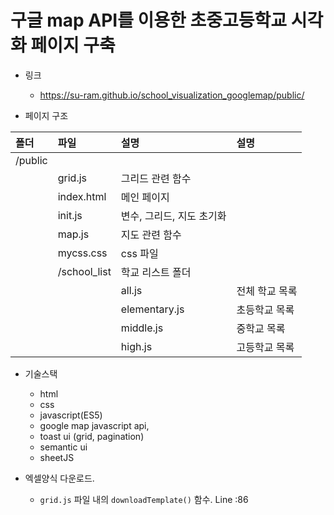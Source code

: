 # 구글 map API를 이용한 초중고등학교 시각화 페이지 구축

- 링크 
    - https://su-ram.github.io/school_visualization_googlemap/public/
    
- 페이지 구조

| 폴더 | 파일 | 설명 | 설명 |
|:--------|:--------|:--------|:--------|
|/public  |  |  | |
|  | grid.js | 그리드 관련 함수 | |
|  | index.html | 메인 페이지 | |
|  | init.js | 변수, 그리드, 지도 초기화| |
|  | map.js | 지도 관련 함수 | |
|  | mycss.css | css 파일 | |
|  | /school_list | 학교 리스트 폴더 | |
|  |  | all.js | 전체 학교 목록|
|  |  | elementary.js | 초등학교 목록|
|  |  | middle.js | 중학교 목록|
|  |  | high.js | 고등학교 목록|


- 기술스택
    - html
    - css
    - javascript(ES5) 
    - google map javascript api, 
    - toast ui (grid, pagination)
    - semantic ui 
    - sheetJS

- 엑셀양식 다운로드. 
    - `grid.js` 파일 내의 `downloadTemplate()` 함수. Line :86
